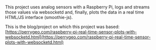 This project uses analog sensors with a Raspberry Pi, logs and streams those values via websocketd and, finally, plots the data in a real time HTML/JS interface (smoothie-js).

This is the blog/project on which this project was based:
[https://perrygeo.com/raspberry-pi-real-time-sensor-plots-with-websocketd.html](https://perrygeo.com/raspberry-pi-real-time-sensor-plots-with-websocketd.html)
